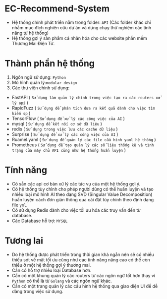 # EC-Recommend-System

- Hệ thống chính phát triển nằm trong folder: `API` (Các folder khác chỉ nhằm mục đích nghiên cứu dự án và dựng chạy thử nghiệm các tính năng từ hệ thống)
- Hệ thống gợi ý sản phẩm cá nhân hóa cho các website phần mềm Thương Mai Điện Tử.

# Thành phần hệ thống

1. Ngôn ngữ sử dụng: `Python`
2. Mô hình quản lý:`modular design`
3. Các thư viện chính sử dụng:

- FastAPI ( `Sử dụng làm quản lý chính trong việc tạo ra các routers xử lý api` )
- RapidFuzz ( `Sử dụng để phân tích đưa ra kết quả dành cho việc tìm kiếm sp` )
- TensorFlow ( `Sử dụng để xử lý các công việc của AI` )
- mysql ( `Sử dụng để kết nối cơ sở dữ liệu` )
- redis ( `Sử dụng trong việc lưu các cache dữ liệu` )
- Surprise ( `Sử dụng để xử lý các công việc của AI` )
- Ruamel.yaml ( `Sử dụng để quản lý các file cấu hình yaml hệ thống` )
- Prometheus ( `Sử dụng để tạo quản lý các số liệu thống kê và tình trạng của máy chủ API cũng như hệ thống huấn luyện` )

# Tính năng

- Có sẵn các api cơ bản xử lý các tác vụ của một hệ thống gợi ý.
- Có hệ thống tùy chỉnh cho phép người dùng có thể huấn luyện và tạo nhiều loại mô hình AI theo dạng SVD (Singular Value Decomposition) huấn luyện cách đơn giản thông qua cài đặt tùy chỉnh theo định dạng file `yml`.
- Có sử dụng Redis dành cho việc tối ưu hóa các truy vấn đến từ database.
- Các Database hỗ trợ: `MYSQL`

# Tương lai

- Do hệ thống được phát triển trong thời gian khá ngắn nên sẽ có nhiều thiếu sót về mặt tối ưu cũng như các tính năng nâng cao có thể còn thiếu ở một hệ thống gợi ý thương mai.
- Cần có hỗ trợ nhiều loại Database hơn.
- Cần có một khung quản lý các routers từ các ngôn ngữ tốt hơn thay vì `Python` có thể là từ `Golang` và các ngôn ngữ khác.
- Cần có một trang quản lý các cấu hình hệ thống qua giao diện UI để dễ dàng trong việc sử dụng.
